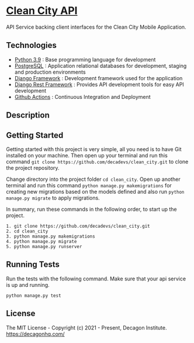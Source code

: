 # [Clean City API](https://github.com/decadevs/clean_city.git)

API Service backing client interfaces for the Clean City Mobile Application.

## Technologies

* [Python 3.9](https://python.org) : Base programming language for development
* [PostgreSQL](https://www.postgresql.org/) : Application relational databases for development, staging and production environments
* [Django Framework](https://www.djangoproject.com/) : Development framework used for the application
* [Django Rest Framework](https://www.django-rest-framework.org/) : Provides API development tools for easy API development
* [Github Actions](https://docs.github.com/en/free-pro-team@latest/actions) : Continuous Integration and Deployment

## Description


## Getting Started

Getting started with this project is very simple, all you need is to have Git installed on your machine. Then open up your terminal and run this command `git clone https://github.com/decadevs/clean_city.git` to clone the project repository.

Change directory into the project folder `cd clean_city`.
Open up another terminal and run this command `python manage.py makemigrations` for creating new migrations based on the models defined and also run `python manage.py migrate` to apply migrations.

In summary, run these commands in the following order, to start up the project.

```docker
1. git clone https://github.com/decadevs/clean_city.git
2. cd clean_city
3. python manage.py makemigrations
4. python manage.py migrate
5. python manage.py runserver
```

## Running Tests

Run the tests with the following command. Make sure that your api service is up and running.
 
```
python manage.py test
```

## License

The MIT License - Copyright (c) 2021 - Present, Decagon Institute. https://decagonhq.com/
